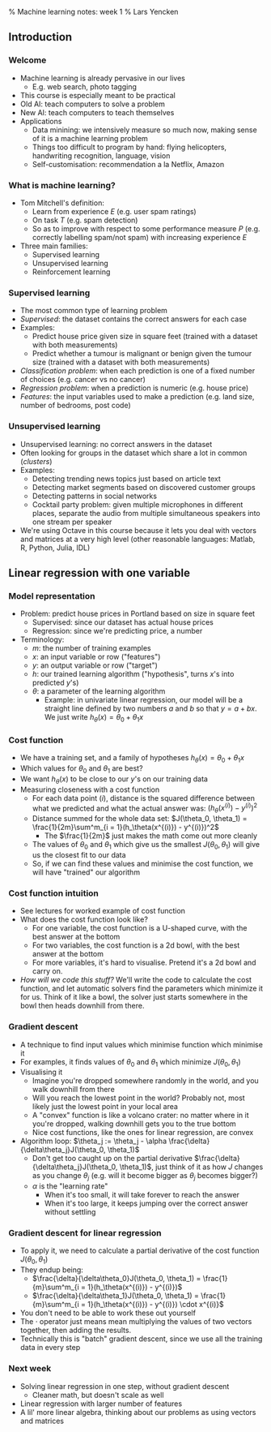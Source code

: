 % Machine learning notes: week 1
% Lars Yencken

## Introduction

### Welcome

- Machine learning is already pervasive in our lives
    - E.g. web search, photo tagging
- This course is especially meant to be practical
- Old AI: teach computers to solve a problem
- New AI: teach computers to teach themselves
- Applications
    - Data minining: we intensively measure so much now, making sense of it is a machine learning problem
    - Things too difficult to program by hand: flying helicopters, handwriting recognition, language, vision
    - Self-customisation: recommendation a la Netflix, Amazon

### What is machine learning?

- Tom Mitchell's definition:
    - Learn from experience $E$ (e.g. user spam ratings)
    - On task $T$ (e.g. spam detection)
    - So as to improve with respect to some performance measure $P$ (e.g. correctly labelling spam/not spam) with increasing experience $E$
- Three main families:
    - Supervised learning
    - Unsupervised learning
    - Reinforcement learning

### Supervised learning

- The most common type of learning problem
- _Supervised_: the dataset contains the correct answers for each case
- Examples:
    - Predict house price given size in square feet (trained with a dataset with both measurements)
    - Predict whether a tumour is malignant or benign given the tumour size (trained with a dataset with both measurements)
- _Classification problem_: when each prediction is one of a fixed number of choices (e.g. cancer vs no cancer)
- _Regression problem_: when a prediction is numeric (e.g. house price)
- _Features_: the input variables used to make a prediction (e.g. land size, number of bedrooms, post code)

### Unsupervised learning

- Unsupervised learning: no correct answers in the dataset
- Often looking for groups in the dataset which share a lot in common (_clusters_)
- Examples:
    - Detecting trending news topics just based on article text
    - Detecting market segments based on discovered customer groups
    - Detecting patterns in social networks
    - Cocktail party problem: given multiple microphones in different places, separate the audio from multiple simultaneous speakers into one stream per speaker
- We're using Octave in this course because it lets you deal with vectors and matrices at a very high level (other reasonable languages: Matlab, R, Python, Julia, IDL)

## Linear regression with one variable

### Model representation

- Problem: predict house prices in Portland based on size in square feet
    - Supervised: since our dataset has actual house prices
    - Regression: since we're predicting price, a number
- Terminology:
    - $m$: the number of training examples
    - $x$: an input variable or row ("features")
    - $y$: an output variable or row ("target")
    - $h$: our trained learning algorithm ("hypothesis", turns $x$'s into predicted $y$'s)
    - $\theta$: a parameter of the learning algorithm
        - Example: in univariate linear regression, our model will be a straight line defined by two numbers $a$ and $b$ so that $y = a + bx$. We just write $h_\theta(x) = \theta_0 + \theta_1 x$

### Cost function

- We have a training set, and a family of hypotheses $h_\theta(x) = \theta_0 + \theta_1 x$
- Which values for $\theta_0$ and $\theta_1$ are best?
- We want $h_\theta(x)$ to be close to our $y$'s on our training data
- Measuring closeness with a cost function
    - For each data point $(i)$, distance is the squared difference between what we predicted and what the actual answer was: $(h_\theta(x^{(i)}) - y^{(i)})^2$
    - Distance summed for the whole data set: $J(\theta_0, \theta_1) = \frac{1}{2m}\sum^m_{i = 1}(h_\theta(x^{(i)}) - y^{(i)})^2$
        - The $\frac{1}{2m}$ just makes the math come out more cleanly
    - The values of $\theta_0$ and $\theta_1$ which give us the smallest $J(\theta_0, \theta_1)$ will give us the closest fit to our data
    - So, if we can find these values and minimise the cost function, we will have "trained" our algorithm

###  Cost function intuition

- See lectures for worked example of cost function
- What does the cost function look like?
    - For one variable, the cost function is a U-shaped curve, with the best answer at the bottom
    - For two variables, the cost function is a 2d bowl, with the best answer at the bottom
    - For more variables, it's hard to visualise. Pretend it's a 2d bowl and carry on.
- _How will we code this stuff?_ We'll write the code to calculate the cost function, and let automatic solvers find the parameters which minimize it for us. Think of it like a bowl, the solver just starts somewhere in the bowl then heads downhill from there.

### Gradient descent

- A technique to find input values which minimise function which minimise it
- For examples, it finds values of $\theta_0$ and $\theta_1$ which minimize $J(\theta_0, \theta_1)$
- Visualising it
    - Imagine you're dropped somewhere randomly in the world, and you walk downhill from there
    - Will you reach the lowest point in the world? Probably not, most likely just the lowest point in your local area
    - A "convex" function is like a volcano crater: no matter where in it you're dropped, walking downhill gets you to the true bottom
    - Nice cost functions, like the ones for linear regression, are convex
- Algorithm loop: $\theta_j := \theta_j - \alpha \frac{\delta}{\delta\theta_j}J(\theta_0, \theta_1)$
    - Don't get too caught up on the partial derivative $\frac{\delta}{\delta\theta_j}J(\theta_0, \theta_1)$, just think of it as how $J$ changes as you change $\theta_j$ (e.g. will it become bigger as $\theta_j$ becomes bigger?)
    - $\alpha$ is the "learning rate"
        - When it's too small, it will take forever to reach the answer
        - When it's too large, it keeps jumping over the correct answer without settling

### Gradient descent for linear regression

- To apply it, we need to calculate a partial derivative of the cost function $J(\theta_0, \theta_1)$
- They endup being:
    - $\frac{\delta}{\delta\theta_0}J(\theta_0, \theta_1) = \frac{1}{m}\sum^m_{i = 1}(h_\theta(x^{(i)}) - y^{(i)})$
    - $\frac{\delta}{\delta\theta_1}J(\theta_0, \theta_1) = \frac{1}{m}\sum^m_{i = 1}(h_\theta(x^{(i)}) - y^{(i)}) \cdot x^{(i)}$
- You don't need to be able to work these out yourself
- The $\cdot$ operator just means mean multiplying the values of two vectors together, then adding the results.
- Technically this is "batch" gradient descent, since we use all the training data in every step

### Next week

- Solving linear regression in one step, without gradient descent
    - Cleaner math, but doesn't scale as well
- Linear regression with larger number of features
- A lil' more linear algebra, thinking about our problems as using vectors and matrices
